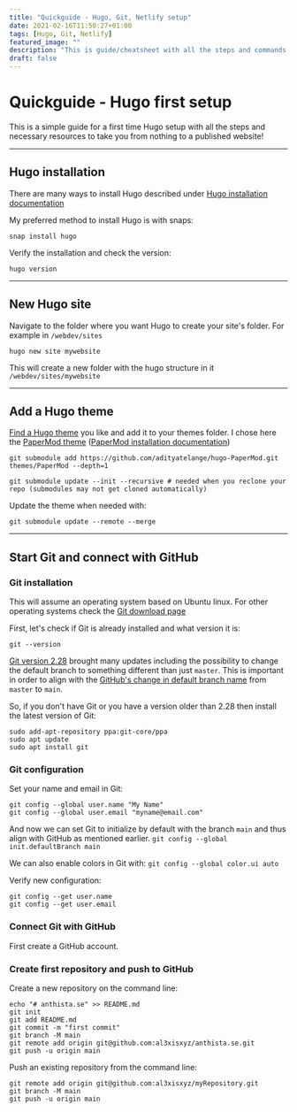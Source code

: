 ```yaml
---
title: "Quickguide - Hugo, Git, Netlify setup"
date: 2021-02-16T11:50:27+01:00
tags: [Hugo, Git, Netlify]
featured_image: ""
description: "This is guide/cheatsheet with all the steps and commands to install Hugo, Git and deploy with Netlify."
draft: false
---
```


# Quickguide - Hugo first setup

This is a simple guide for a first time Hugo setup with all the steps and necessary resources to take you from nothing to a published website!

***

## Hugo installation

There are many ways to install Hugo described under [Hugo installation documentation](https://gohugo.io/getting-started/installing)

My preferred method to install Hugo is with snaps:

`snap install hugo`

Verify the installation and check the version:

`hugo version`

***

## New Hugo site

Navigate to the folder where you want Hugo to create your site's folder. For example in `/webdev/sites`

`hugo new site mywebsite`

This will create a new folder with the hugo structure in it `/webdev/sites/mywebsite`

***

## Add a Hugo theme

[Find a Hugo theme](https://themes.gohugo.io) you like and add it to your themes folder. I chose here the [PaperMod theme](https://themes.gohugo.io/hugo-papermod/) ([PaperMod installation documentation](https://github.com/adityatelange/hugo-PaperMod/wiki/Installation))

`git submodule add https://github.com/adityatelange/hugo-PaperMod.git themes/PaperMod --depth=1`

`git submodule update --init --recursive # needed when you reclone your repo (submodules may not get cloned automatically)`

Update the theme when needed with:

`git submodule update --remote --merge`

***

## Start Git and connect with GitHub

### Git installation

This will assume an operating system based on Ubuntu linux. For other operating systems check the [Git download page](https://git-scm.com/downloads)

First, let's check if Git is already installed and what version it is:

`git --version`

[Git version 2.28](https://github.blog/2020-07-27-highlights-from-git-2-28/) brought many updates including the possibility to change the default branch to something different than just `master`. This is important in order to align with the [GitHub's change in default branch name](https://github.com/github/renaming) from `master` to `main`. 

So, if you don't have Git or you have a version older than 2.28 then install the latest version of Git:

```
sudo add-apt-repository ppa:git-core/ppa
sudo apt update
sudo apt install git
```

### Git configuration

Set your name and email in Git:
```
git config --global user.name "My Name"
git config --global user.email "myname@email.com"
```

And now we can set Git to initialize by default with the branch `main` and thus align with GitHub as mentioned earlier.
`git config --global init.defaultBranch main`

We can also enable colors in Git with:
`git config --global color.ui auto`

Verify new configuration:
```
git config --get user.name
git config --get user.email
```

### Connect Git with GitHub

First create a GitHub account.

### Create first repository and push to GitHub

Create a new repository on the command line:
```
echo "# anthista.se" >> README.md
git init
git add README.md
git commit -m "first commit"
git branch -M main
git remote add origin git@github.com:al3xisxyz/anthista.se.git
git push -u origin main
```

Push an existing repository from the command line:
```
git remote add origin git@github.com:al3xisxyz/myRepository.git
git branch -M main
git push -u origin main
```
